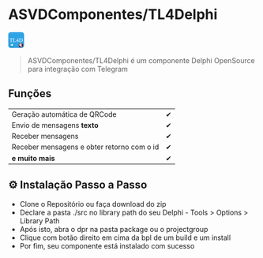 # ASVDComponentes/TL4Delphi

![TL4Delphi Banner](./images/TL4Delphi.png)

> ASVDComponentes/TL4Delphi é um componente Delphi OpenSource para integração com Telegram

## Funções

|                                                                            |     |
| -------------------------------------------------------------------------- | --- |
| Geração automática de QRCode                                               | ✔  |
| Envio de mensagens **texto**                                               | ✔  |
| Receber mensagens                                                          | ✔  |
| Receber mensagens e obter retorno com o id                                 | ✔  |
| **e muito mais**                                                           | ✔  |

## ⚙️ Instalação Passo a Passo
  - Clone o Repositório ou faça download do zip
  - Declare a pasta ./src no library path do seu Delphi - Tools > Options > Library Path
  - Após isto, abra o dpr na pasta package ou o projectgroup
  - Clique com botão direito em cima da bpl de um build e um install
  - Por fim, seu componente está instalado com sucesso


